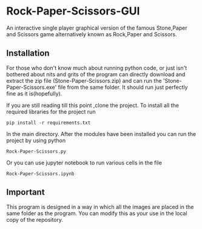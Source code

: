 # Rock-Paper-Scissors-GUI
An interactive single player graphical version of the famous Stone,Paper and Scissors game alternatively known as Rock,Paper and Scissors.
## Installation
For those who don't know much about running python code, or just isn't bothered about nits and grits of the program can directly download and extract the zip file (Stone-Paper-Scissors.zip) and can run the 'Stone-Paper-Scissors.exe' file from the same folder. It should run just perfectly fine as it is(hopefully).

If you are still reading till this point ,clone the project.
To install all the required libraries for the project run

	pip install -r requirements.txt
In the main directory. After the modules have been installed you can run the project by using python

	Rock-Paper-Scissors.py
  
Or you can use jupyter notebook to run various cells in the file

	Rock-Paper-Scissors.ipynb
## Important
This program is designed in a way in which all the images are placed in the same folder as the program.
You can modify this as your use in the local copy of the repository.
